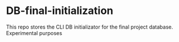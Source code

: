 # DB-final-initialization
This repo stores the CLI DB initializator for the final project database. Experimental purposes
